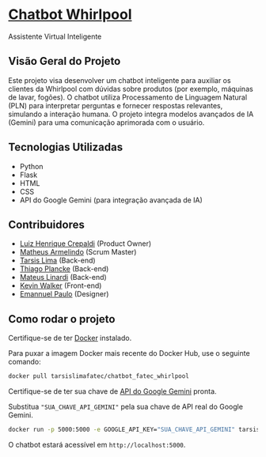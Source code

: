 # [Chatbot Whirlpool](https://hub.docker.com/r/tarsislimafatec/chatbot_fatec_whirlpool)

Assistente Virtual Inteligente

## Visão Geral do Projeto

Este projeto visa desenvolver um chatbot inteligente para auxiliar os clientes da Whirlpool com dúvidas sobre produtos (por exemplo, máquinas de lavar, fogões). O chatbot utiliza Processamento de Linguagem Natural (PLN) para interpretar perguntas e fornecer respostas relevantes, simulando a interação humana. O projeto integra modelos avançados de IA (Gemini) para uma comunicação aprimorada com o usuário.

## Tecnologias Utilizadas

- Python
- Flask
- HTML
- CSS
- API do Google Gemini (para integração avançada de IA)

## Contribuidores

- [Luiz Henrique Crepaldi](https://github.com/LuizHenrique529) (Product Owner)
- [Matheus Armelindo](#) (Scrum Master)
- [Tarsis Lima](https://github.com/tarsislimadev) (Back-end)
- [Thiago Plancke](https://github.com/thiagoplancke) (Back-end)
- [Mateus Linardi](#) (Back-end)
- [Kevin Walker](#) (Front-end)
- [Emannuel Paulo](https://github.com/emannuelp-boldrin) (Designer)

## Como rodar o projeto

Certifique-se de ter [Docker](https://docs.docker.com/engine/install/) instalado.

Para puxar a imagem Docker mais recente do Docker Hub, use o seguinte comando:

```bash
docker pull tarsislimafatec/chatbot_fatec_whirlpool
```

Certifique-se de ter sua chave de [API do Google Gemini](https://aistudio.google.com/api-keys) pronta.

Substitua `"SUA_CHAVE_API_GEMINI"` pela sua chave de API real do Google Gemini. 

```bash
docker run -p 5000:5000 -e GOOGLE_API_KEY="SUA_CHAVE_API_GEMINI" tarsislimafatec/chatbot_fatec_whirlpool
```

O chatbot estará acessível em `http://localhost:5000`.
